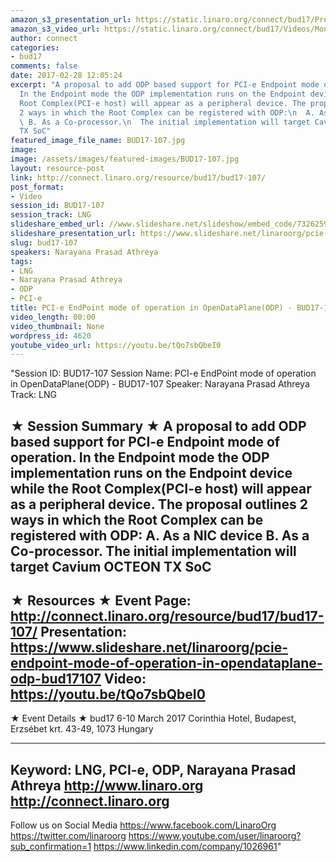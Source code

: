 ```yaml
---
amazon_s3_presentation_url: https://static.linaro.org/connect/bud17/Presentations/BUD17-107%20PCI-e%20EndPoint%20mode.pdf
amazon_s3_video_url: https://static.linaro.org/connect/bud17/Videos/Monday/BUD17-107%20PCI-e%20EndPoint%20mode%20of%20operation%20in%20OpenDataPlane%20%28ODP%29.mp4
author: connect
categories:
- bud17
comments: false
date: 2017-02-28 12:05:24
excerpt: "A proposal to add ODP based support for PCI-e Endpoint mode of operation.
  In the Endpoint mode the ODP implementation runs on the Endpoint device while the
  Root Complex(PCI-e host) will appear as a peripheral device. The proposal outlines
  2 ways in which the Root Complex can be registered with ODP:\n  A. As a NIC device\n
  \ B. As a Co-processor.\n  The initial implementation will target Cavium OCTEON
  TX SoC"
featured_image_file_name: BUD17-107.jpg
image:
image: /assets/images/featured-images/BUD17-107.jpg
layout: resource-post
link: http://connect.linaro.org/resource/bud17/bud17-107/
post_format:
- Video
session_id: BUD17-107
session_track: LNG
slideshare_embed_url: //www.slideshare.net/slideshow/embed_code/73262598
slideshare_presentation_url: https://www.slideshare.net/linaroorg/pcie-endpoint-mode-of-operation-in-opendataplane-odp-bud17107
slug: bud17-107
speakers: Narayana Prasad Athreya
tags:
- LNG
- Narayana Prasad Athreya
- ODP
- PCI-e
title: PCI-e EndPoint mode of operation in OpenDataPlane(ODP) - BUD17-107
video_length: 00:00
video_thumbnail: None
wordpress_id: 4620
youtube_video_url: https://youtu.be/tQo7sbQbeI0
---
```


"Session ID: BUD17-107
Session Name: PCI-e EndPoint mode of operation in OpenDataPlane(ODP) - BUD17-107
Speaker: Narayana Prasad Athreya
Track: LNG

★ Session Summary ★
A proposal to add ODP based support for PCI-e Endpoint mode of operation. In the Endpoint mode the ODP implementation runs on the Endpoint device while the Root Complex(PCI-e host) will appear as a peripheral device. The proposal outlines 2 ways in which the Root Complex can be registered with ODP:
A. As a NIC device
B. As a Co-processor.
The initial implementation will target Cavium OCTEON TX SoC
---------------------------------------------------
★ Resources ★
Event Page: http://connect.linaro.org/resource/bud17/bud17-107/
Presentation: https://www.slideshare.net/linaroorg/pcie-endpoint-mode-of-operation-in-opendataplane-odp-bud17107
Video: https://youtu.be/tQo7sbQbeI0
---------------------------------------------------

★ Event Details ★
bud17
6-10 March 2017
Corinthia Hotel, Budapest,
Erzsébet krt. 43-49,
1073 Hungary

---------------------------------------------------
Keyword: LNG, PCI-e, ODP, Narayana Prasad Athreya
http://www.linaro.org
http://connect.linaro.org
---------------------------------------------------
Follow us on Social Media
https://www.facebook.com/LinaroOrg
https://twitter.com/linaroorg
https://www.youtube.com/user/linaroorg?sub_confirmation=1
https://www.linkedin.com/company/1026961"
